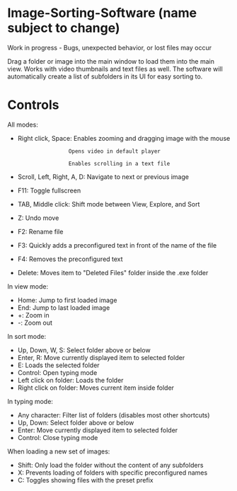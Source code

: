 # Image-Sorting-Software (name subject to change)

Work in progress - Bugs, unexpected behavior, or lost files may occur

Drag a folder or image into the main window to load them into the main view. Works with video thumbnails and text files as well. The software will automatically create a list of subfolders in its UI for easy sorting to.

# Controls

All modes:
  - Right click, Space: Enables zooming and dragging image with the mouse
                        
                        Opens video in default player
                        
                        Enables scrolling in a text file
  - Scroll, Left, Right, A, D: Navigate to next or previous image
  - F11: Toggle fullscreen
  - TAB, Middle click: Shift mode between View, Explore, and Sort
  - Z: Undo move
  - F2: Rename file
  - F3: Quickly adds a preconfigured text in front of the name of the file
  - F4: Removes the preconfigured text
  - Delete: Moves item to "Deleted Files" folder inside the .exe folder
  

In view mode:
- Home: Jump to first loaded image
- End: Jump to last loaded image
- +: Zoom in
- -: Zoom out
  
  
In sort mode:
- Up, Down, W, S: Select folder above or below
- Enter, R: Move currently displayed item to selected folder
- E: Loads the selected folder
- Control: Open typing mode
- Left click on folder: Loads the folder
- Right click on folder: Moves current item inside folder
  
 
In typing mode:
- Any character: Filter list of folders (disables most other shortcuts)
- Up, Down: Select folder above or below
- Enter: Move currently displayed item to selected folder
- Control: Close typing mode
  
  
When loading a new set of images:
- Shift: Only load the folder without the content of any subfolders
- X: Prevents loading of folders with specific preconfigured names
- C: Toggles showing files with the preset prefix
  
  
  
